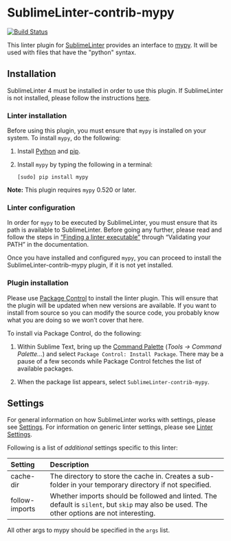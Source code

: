 SublimeLinter-contrib-mypy
==========================

[![Build Status](https://travis-ci.org/fredcallaway/SublimeLinter-contrib-mypy.svg?branch=master)](https://travis-ci.org/fredcallaway/SublimeLinter-contrib-mypy)

This linter plugin for [SublimeLinter][docs] provides an interface to [mypy](http://mypy-lang.org). It will be used with files that have the "python" syntax.

## Installation
SublimeLinter 4 must be installed in order to use this plugin. If SublimeLinter is not installed, please follow the instructions [here][installation].

### Linter installation
Before using this plugin, you must ensure that `mypy` is installed on your system. To install `mypy`, do the following:

1. Install [Python](http://python.org/download/) and [pip](http://www.pip-installer.org/en/latest/installing.html).

1. Install `mypy` by typing the following in a terminal:
   ```
   [sudo] pip install mypy
   ```


**Note:** This plugin requires `mypy` 0.520 or later.

### Linter configuration
In order for `mypy` to be executed by SublimeLinter, you must ensure that its path is available to SublimeLinter. Before going any further, please read and follow the steps in [“Finding a linter executable”](http://sublimelinter.readthedocs.org/en/latest/troubleshooting.html#finding-a-linter-executable) through “Validating your PATH” in the documentation.

Once you have installed and configured `mypy`, you can proceed to install the SublimeLinter-contrib-mypy plugin, if it is not yet installed.

### Plugin installation
Please use [Package Control][pc] to install the linter plugin. This will ensure that the plugin will be updated when new versions are available. If you want to install from source so you can modify the source code, you probably know what you are doing so we won’t cover that here.

To install via Package Control, do the following:

1. Within Sublime Text, bring up the [Command Palette][cmd] (*Tools → Command Palette…*) and select `Package Control: Install Package`. There may be a pause of a few seconds while Package Control fetches the list of available packages.

1. When the package list appears, select `SublimeLinter-contrib-mypy`.

## Settings
For general information on how SublimeLinter works with settings, please see [Settings][settings]. For information on generic linter settings, please see [Linter Settings][linter-settings].

Following is a list of *additional* settings specific to this linter:

|Setting|Description|
|:------|:----------|
|cache-dir|The directory to store the cache in. Creates a sub-folder in your temporary directory if not specified.|
|follow-imports|Whether imports should be followed and linted. The default is `silent`, but `skip` may also be used. The other options are not interesting.|

All other args to mypy should be specified in the `args` list.

[docs]: https://sublimelinter.readthedocs.org
[installation]: https://sublimelinter.readthedocs.org/en/latest/installation.html
[pc]: https://packagecontrol.io/installation
[cmd]: https://docs.sublimetext.info/en/sublime-text-3/extensibility/command_palette.html
[settings]: https://sublimelinter.readthedocs.org/en/latest/settings.html
[linter-settings]: https://sublimelinter.readthedocs.org/en/latest/linter_settings.html
